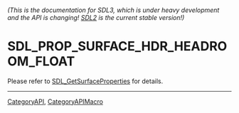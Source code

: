 ###### (This is the documentation for SDL3, which is under heavy development and the API is changing! [SDL2](https://wiki.libsdl.org/SDL2/) is the current stable version!)
# SDL_PROP_SURFACE_HDR_HEADROOM_FLOAT

Please refer to [SDL_GetSurfaceProperties](SDL_GetSurfaceProperties) for details.

----
[CategoryAPI](CategoryAPI), [CategoryAPIMacro](CategoryAPIMacro)

